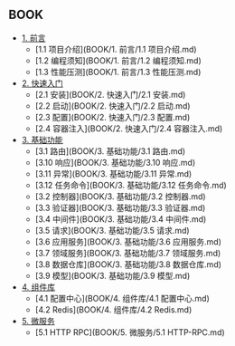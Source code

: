 
## BOOK

- [1. 前言]()
    - [1.1 项目介绍](BOOK/1. 前言/1.1 项目介绍.md)
    - [1.2 编程须知](BOOK/1. 前言/1.2 编程须知.md)
    - [1.3 性能压测](BOOK/1. 前言/1.3 性能压测.md)
- [2. 快速入门]()
    - [2.1 安装](BOOK/2. 快速入门/2.1 安装.md)
    - [2.2 启动](BOOK/2. 快速入门/2.2 启动.md)
    - [2.3 配置](BOOK/2. 快速入门/2.3 配置.md)
    - [2.4 容器注入](BOOK/2. 快速入门/2.4 容器注入.md)
- [3. 基础功能]()
    - [3.1 路由](BOOK/3. 基础功能/3.1 路由.md)
    - [3.10 响应](BOOK/3. 基础功能/3.10 响应.md)
    - [3.11 异常](BOOK/3. 基础功能/3.11 异常.md)
    - [3.12 任务命令](BOOK/3. 基础功能/3.12 任务命令.md)
    - [3.2 控制器](BOOK/3. 基础功能/3.2 控制器.md)
    - [3.3 验证器](BOOK/3. 基础功能/3.3 验证器.md)
    - [3.4 中间件](BOOK/3. 基础功能/3.4 中间件.md)
    - [3.5 请求](BOOK/3. 基础功能/3.5 请求.md)
    - [3.6 应用服务](BOOK/3. 基础功能/3.6 应用服务.md)
    - [3.7 领域服务](BOOK/3. 基础功能/3.7 领域服务.md)
    - [3.8 数据仓库](BOOK/3. 基础功能/3.8 数据仓库.md)
    - [3.9 模型](BOOK/3. 基础功能/3.9 模型.md)
- [4. 组件库]()
    - [4.1 配置中心](BOOK/4. 组件库/4.1 配置中心.md)
    - [4.2 Redis](BOOK/4. 组件库/4.2 Redis.md)
- [5. 微服务]()
    - [5.1 HTTP RPC](BOOK/5. 微服务/5.1 HTTP-RPC.md)